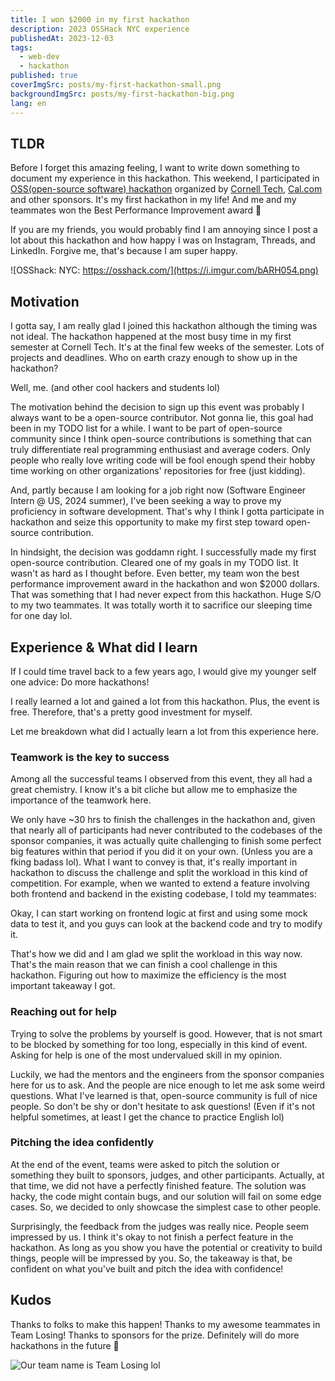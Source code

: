 ```yaml
---
title: I won $2000 in my first hackathon
description: 2023 OSSHack NYC experience
publishedAt: 2023-12-03
tags:
  - web-dev
  - hackathon
published: true
coverImgSrc: posts/my-first-hackathon-small.png
backgroundImgSrc: posts/my-first-hackathon-big.png
lang: en
---
```


## TLDR

Before I forget this amazing feeling, I want to write down something to document my experience in this hackathon. This weekend, I participated in [OSS(open-source software) hackathon](https://osshack.com/) organized by [Cornell Tech](https://tech.cornell.edu/), [Cal.com](https://cal.com/) and other sponsors. It's my first hackathon in my life! And me and my teammates won the Best Performance Improvement award 🎊

If you are my friends, you would probably find I am annoying since I post a lot about this hackathon and how happy I was on Instagram, Threads, and LinkedIn. Forgive me, that's because I am super happy.

![OSShack: NYC: https://osshack.com/](https://i.imgur.com/bARH054.png)

## Motivation

I gotta say, I am really glad I joined this hackathon although the timing was not ideal. The hackathon happened at the most busy time in my first semester at Cornell Tech. It's at the final few weeks of the semester. Lots of projects and deadlines. Who on earth crazy enough to show up in the hackathon?

Well, me. (and other cool hackers and students lol)

The motivation behind the decision to sign up this event was probably I always want to be a open-source contributor. Not gonna lie, this goal had been in my TODO list for a while. I want to be part of open-source community since I think open-source contributions is something that can truly differentiate real programming enthusiast and average coders. Only people who really love writing code will be fool enough spend their hobby time working on other organizations' repositories for free (just kidding).

And, partly because I am looking for a job right now (Software Engineer Intern @ US, 2024 summer), I've been seeking a way to prove my proficiency in software development. That's why I think I gotta participate in hackathon and seize this opportunity to make my first step toward open-source contribution.

In hindsight, the decision was goddamn right. I successfully made my first open-source contribution. Cleared one of my goals in my TODO list. It wasn't as hard as I thought before. Even better, my team won the best performance improvement award in the hackathon and won $2000 dollars. That was something that I had never expect from this hackathon. Huge S/O to my two teammates. It was totally worth it to sacrifice our sleeping time for one day lol.

## Experience & What did I learn

If I could time travel back to a few years ago, I would give my younger self one advice: Do more hackathons!

I really learned a lot and gained a lot from this hackathon. Plus, the event is free. Therefore, that's a pretty good investment for myself.

Let me breakdown what did I actually learn a lot from this experience here.

### Teamwork is the key to success

Among all the successful teams I observed from this event, they all had a great chemistry. I know it's a bit cliche but allow me to emphasize the importance of the teamwork here.

We only have ~30 hrs to finish the challenges in the hackathon and, given that nearly all of participants had never contributed to the codebases of the sponsor companies, it was actually quite challenging to finish some perfect big features within that period if you did it on your own. (Unless you are a fking badass lol). What I want to convey is that, it's really important in hackathon to discuss the challenge and split the workload in this kind of competition. For example, when we wanted to extend a feature involving both frontend and backend in the existing codebase, I told my teammates:

Okay, I can start working on frontend logic at first and using some mock data to test it, and you guys can look at the backend code and try to modify it.

That's how we did and I am glad we split the workload in this way now. That's the main reason that we can finish a cool challenge in this hackathon. Figuring out how to maximize the efficiency is the most important takeaway I got.

### Reaching out for help

Trying to solve the problems by yourself is good. However, that is not smart to be blocked by something for too long, especially in this kind of event. Asking for help is one of the most undervalued skill in my opinion.

Luckily, we had the mentors and the engineers from the sponsor companies here for us to ask. And the people are nice enough to let me ask some weird questions. What I've learned is that, open-source community is full of nice people. So don't be shy or don't hesitate to ask questions! (Even if it's not helpful sometimes, at least I get the chance to practice English lol)

### Pitching the idea confidently

At the end of the event, teams were asked to pitch the solution or something they built to sponsors, judges, and other participants. Actually, at that time, we did not have a perfectly finished feature. The solution was hacky, the code might contain bugs, and our solution will fail on some edge cases. So, we decided to only showcase the simplest case to other people.

Surprisingly, the feedback from the judges was really nice. People seem impressed by us. I think it's okay to not finish a perfect feature in the hackathon. As long as you show you have the potential or creativity to build things, people will be impressed by you. So, the takeaway is that, be confident on what you've built and pitch the idea with confidence!

## Kudos

Thanks to folks to make this happen! Thanks to my awesome teammates in Team Losing! Thanks to sponsors for the prize. Definitely will do more hackathons in the future 🤑

![Our team name is Team Losing lol](https://i.imgur.com/PvVwa53.jpg)
